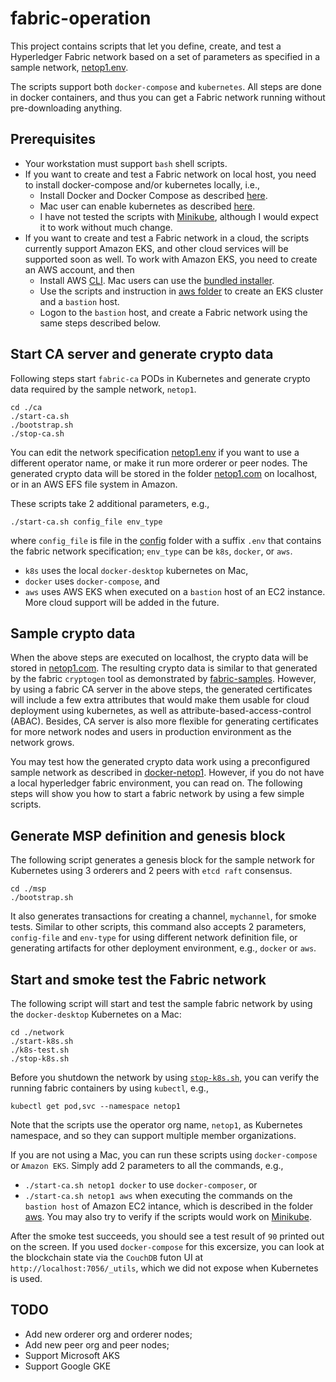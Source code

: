 # fabric-operation

This project contains scripts that let you define, create, and test a Hyperledger Fabric network based on a set of parameters as specified in a sample network, [netop1.env](./config/netop1.env).

The scripts support both `docker-compose` and `kubernetes`.  All steps are done in docker containers, and thus you can get a Fabric network running without pre-downloading anything.

## Prerequisites
* Your workstation must support `bash` shell scripts.
* If you want to create and test a Fabric network on local host, you need to install docker-compose and/or kubernetes locally, i.e.,
  * Install Docker and Docker Compose as described [here](https://docs.docker.com/compose/install/).
  * Mac user can enable kubernetes as described [here](https://docs.docker.com/docker-for-mac/#kubernetes).
  * I have not tested the scripts with [Minikube](https://kubernetes.io/docs/tasks/tools/install-minikube/), although I would expect it to work without much change.
* If you want to create and test a Fabric network in a cloud, the scripts currently support Amazon EKS, and other cloud services will be supported soon as well. To work with Amazon EKS, you need to create an AWS account, and then
  * Install AWS [CLI](https://docs.aws.amazon.com/cli/latest/userguide/cli-chap-install.html).  Mac users can use the [bundled installer](https://docs.aws.amazon.com/cli/latest/userguide/install-macos.html).
  * Use the scripts and instruction in [aws folder](./aws) to create an EKS cluster and a `bastion` host.
  * Logon to the `bastion` host, and create a Fabric network using the same steps described below.

## Start CA server and generate crypto data
Following steps start `fabric-ca` PODs in Kubernetes and generate crypto data required by the sample network, `netop1`.
```
cd ./ca
./start-ca.sh
./bootstrap.sh
./stop-ca.sh
```
You can edit the network specification [netop1.env](./config/netop1.env) if you want to use a different operator name, or make it run more orderer or peer nodes.  The generated crypto data will be stored in the folder [netop1.com](./netop1.com) on localhost, or in an AWS EFS file system in Amazon. 

These scripts take 2 additional parameters, e.g.,
```
./start-ca.sh config_file env_type
```
where `config_file` is file in the [config](.config) folder with a suffix `.env` that contains the fabric network specification; `env_type` can be `k8s`, `docker`, or `aws`. 
* `k8s` uses the local `docker-desktop` kubernetes on Mac, 
* `docker` uses `docker-compose`, and 
* `aws` uses AWS EKS when executed on a `bastion` host of an EC2 instance.
More cloud support will be added in the future.

## Sample crypto data
When the above steps are executed on localhost, the crypto data will be stored in [netop1.com](./netop1.com/).  The resulting crypto data is similar to that generated by the fabric `cryptogen` tool as demonstrated by [fabric-samples](https://github.com/hyperledger/fabric-samples). However, by using a fabric CA server in the above steps, the generated certificates will include a few extra attributes that would make them usable for cloud deployment using kubernetes, as well as attribute-based-access-control (ABAC).  Besides, CA server is also more flexible for generating certificates for more network nodes and users in production environment as the network grows.

You may test how the generated crypto data work using a preconfigured sample network as described in [docker-netop1](./docker-netop1).  However, if you do not have a local hyperledger fabric environment, you can read on.  The following steps will show you how to start a fabric network by using a few simple scripts.

## Generate MSP definition and genesis block
The following script generates a genesis block for the sample network for Kubernetes using 3 orderers and 2 peers with `etcd raft` consensus.
```
cd ./msp
./bootstrap.sh
```
It also generates transactions for creating a channel, `mychannel`, for smoke tests.  Similar to other scripts, this command also accepts 2 parameters, `config-file` and `env-type` for using different network definition file, or generating artifacts for other deployment environment, e.g., `docker` or `aws`.

## Start and smoke test the Fabric network
The following script will start and test the sample fabric network by using the `docker-desktop` Kubernetes on a Mac:
```
cd ./network
./start-k8s.sh
./k8s-test.sh
./stop-k8s.sh
```
Before you shutdown the network by using [`stop-k8s.sh`](./network/stop-k8s.sh), you can verify the running fabric containers by using `kubectl`, e.g.,
```
kubectl get pod,svc --namespace netop1
```
Note that the scripts use the operator org name, `netop1`, as Kubernetes namespace, and so they can support multiple member organizations.

If you are not using a Mac, you can run these scripts using `docker-compose` or `Amazon EKS`. Simply add 2 parameters to all the commands, e.g.,
* `./start-ca.sh netop1 docker` to use `docker-composer`, or
* `./start-ca.sh netop1 aws` when executing the commands on the `bastion host` of Amazon EC2 intance, which is described in the folder [aws](./aws).
You may also try to verify if the scripts would work on [Minikube](https://kubernetes.io/docs/tasks/tools/install-minikube/).

After the smoke test succeeds, you should see a test result of `90` printed out on the screen. If you used `docker-compose` for this excersize, you can look at the blockchain state via the `CouchDB` futon UI at `http://localhost:7056/_utils`, which we did not expose when Kubernetes is used.

## TODO
* Add new orderer org and orderer nodes;
* Add new peer org and peer nodes;
* Support Microsoft AKS
* Support Google GKE